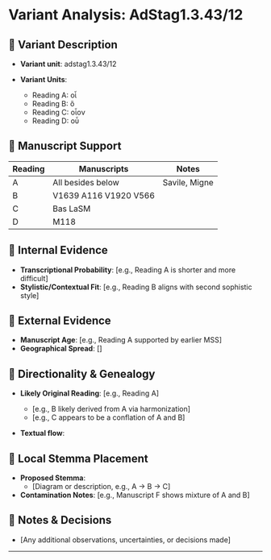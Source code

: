 # Variant Analysis: AdStag1.3.43/12

## 📌 Variant Description
- **Variant unit**: adstag1.3.43/12

- **Variant Units**: 
  - Reading A: οἷ
  - Reading B: ὃ
  - Reading C: οἷον
  - Reading D: οὗ

## 🧬 Manuscript Support
| Reading | Manuscripts | Notes |
|--------|-------------|-------|
| A      | All besides below | Savile, Migne |
| B      | V1639 A116 V1920 V566 |  |
| C      | Bas LaSM |  |
| D | M118 ||

## 🧠 Internal Evidence
- **Transcriptional Probability**: [e.g., Reading A is shorter and more difficult]
- **Stylistic/Contextual Fit**: [e.g., Reading B aligns with second sophistic style]

## 🧭 External Evidence
- **Manuscript Age**: [e.g., Reading A supported by earlier MSS]
- **Geographical Spread**: []

## 🔄 Directionality & Genealogy
- **Likely Original Reading**: [e.g., Reading A]
  - [e.g., B likely derived from A via harmonization]
  - [e.g., C appears to be a conflation of A and B]
  
- **Textual flow**:

## 🌿 Local Stemma Placement
- **Proposed Stemma**:
  - [Diagram or description, e.g., A → B → C]
- **Contamination Notes**: [e.g., Manuscript F shows mixture of A and B]

## 📝 Notes & Decisions
- [Any additional observations, uncertainties, or decisions made]

---